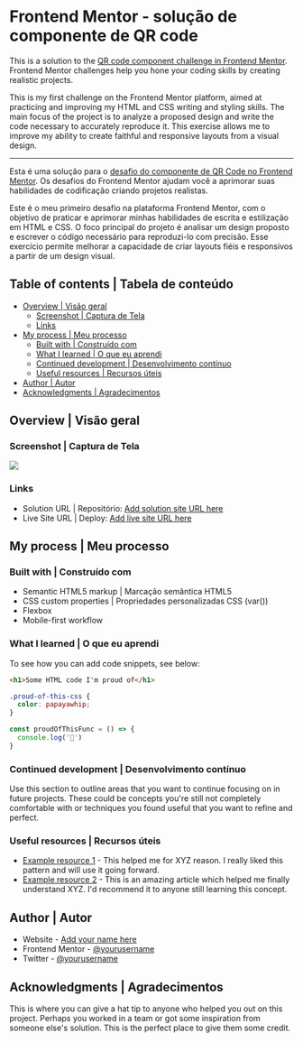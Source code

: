 
# Frontend Mentor - solução de componente de QR code

This is a solution to the [QR code component challenge in Frontend Mentor](https://www.frontendmentor.io/challenges/qr-code-component-iux_sIO_H). Frontend Mentor challenges help you hone your coding skills by creating realistic projects.

This is my first challenge on the Frontend Mentor platform, aimed at practicing and improving my HTML and CSS writing and styling skills. The main focus of the project is to analyze a proposed design and write the code necessary to accurately reproduce it. This exercise allows me to improve my ability to create faithful and responsive layouts from a visual design.
___

Esta é uma solução para o [desafio do componente de QR Code no Frontend Mentor](https://www.frontendmentor.io/challenges/qr-code-component-iux_sIO_H). Os desafios do Frontend Mentor ajudam você a aprimorar suas habilidades de codificação criando projetos realistas.

Este é o meu primeiro desafio na plataforma Frontend Mentor, com o objetivo de praticar e aprimorar minhas habilidades de escrita e estilização em HTML e CSS. O foco principal do projeto é analisar um design proposto e escrever o código necessário para reproduzi-lo com precisão. Esse exercício permite melhorar a capacidade de criar layouts fiéis e responsivos a partir de um design visual.

## Table of contents | Tabela de conteúdo

- [Overview | Visão geral](#overview)
  - [Screenshot | Captura de Tela](#screenshot)
  - [Links](#links)
- [My process | Meu processo](#my-process)
  - [Built with | Construído com](#built-with)
  - [What I learned | O que eu aprendi](#what-i-learned)
  - [Continued development | Desenvolvimento contínuo](#continued-development)
  - [Useful resources | Recursos úteis](#useful-resources)
- [Author | Autor](#author)
- [Acknowledgments | Agradecimentos](#acknowledgments)

## Overview | Visão geral

### Screenshot | Captura de Tela

![](https://res.cloudinary.com/dz209s6jk/image/upload/f_auto,q_auto,w_700/Challenges/cib3votwl9kmqxduuahz.jpg)

### Links

- Solution URL | Repositório: [Add solution site URL here](https://your-solution-url.com) <!-- Repositório -->
- Live Site URL | Deploy: [Add live site URL here](https://your-live-site-url.com) <!-- Deploy -->

## My process | Meu processo

### Built with | Construído com

- Semantic HTML5 markup | Marcação semântica HTML5
- CSS custom properties | Propriedades personalizadas CSS (var())
- Flexbox
- Mobile-first workflow

### What I learned | O que eu aprendi
To see how you can add code snippets, see below:

```html
<h1>Some HTML code I'm proud of</h1>
```
```css
.proud-of-this-css {
  color: papayawhip;
}
```
```js
const proudOfThisFunc = () => {
  console.log('🎉')
}
```

### Continued development | Desenvolvimento contínuo

Use this section to outline areas that you want to continue focusing on in future projects. These could be concepts you're still not completely comfortable with or techniques you found useful that you want to refine and perfect.


### Useful resources | Recursos úteis

- [Example resource 1](https://www.example.com) - This helped me for XYZ reason. I really liked this pattern and will use it going forward.
- [Example resource 2](https://www.example.com) - This is an amazing article which helped me finally understand XYZ. I'd recommend it to anyone still learning this concept.
## Author | Autor

- Website - [Add your name here](https://www.your-site.com)
- Frontend Mentor - [@yourusername](https://www.frontendmentor.io/profile/yourusername)
- Twitter - [@yourusername](https://www.twitter.com/yourusername)
## Acknowledgments | Agradecimentos

This is where you can give a hat tip to anyone who helped you out on this project. Perhaps you worked in a team or got some inspiration from someone else's solution. This is the perfect place to give them some credit.
